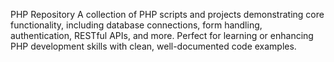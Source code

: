 PHP Repository
A collection of PHP scripts and projects demonstrating core functionality, including database connections, form handling, authentication, RESTful APIs, and more. Perfect for learning or enhancing PHP development skills with clean, well-documented code examples.
